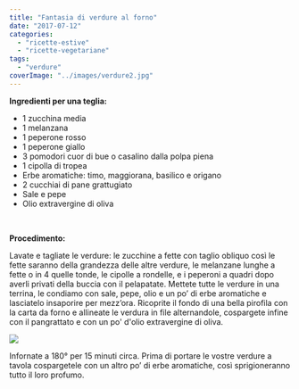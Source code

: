 ```yaml
---
title: "Fantasia di verdure al forno"
date: "2017-07-12"
categories: 
  - "ricette-estive"
  - "ricette-vegetariane"
tags: 
  - "verdure"
coverImage: "../images/verdure2.jpg"
---
```


**Ingredienti per una teglia:**

- 1 zucchina media
- 1 melanzana
- 1 peperone rosso
- 1 peperone giallo
- 3 pomodori cuor di bue o casalino dalla polpa piena
- 1 cipolla di tropea
- Erbe aromatiche: timo, maggiorana, basilico e origano
- 2 cucchiai di pane grattugiato
- Sale e pepe
- Olio extravergine di oliva

 

**Procedimento:**

Lavate e tagliate le verdure: le zucchine a fette con taglio obliquo così le fette saranno della grandezza delle altre verdure, le melanzane lunghe a fette o in 4 quelle tonde, le cipolle a rondelle, e i peperoni a quadri dopo averli privati della buccia con il pelapatate. Mettete tutte le verdure in una terrina, le condiamo con sale, pepe, olio e un po’ di erbe aromatiche e lasciatelo insaporire per mezz’ora. Ricoprite il fondo di una bella pirofila con la carta da forno e allineate le verdura in file alternandole, cospargete infine con il pangrattato e con un po' d'olio extravergine di oliva.

![](https://cucinadalnord.it/wp-content/uploads/2017/07/verdure.jpg)

Infornate a 180° per 15 minuti circa. Prima di portare le vostre verdure a tavola cospargetele con un altro po’ di erbe aromatiche, così sprigioneranno tutto il loro profumo.

